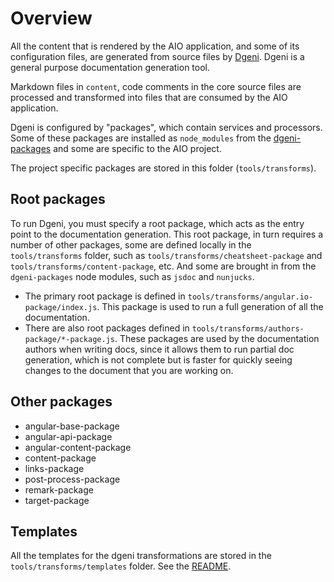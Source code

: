 # Overview

All the content that is rendered by the AIO application, and some of its configuration files, are
generated from source files by [Dgeni](https://github.com/angular/dgeni). Dgeni is a general purpose
documentation generation tool.

Markdown files in `content`, code comments in the core source files are processed and transformed 
into files that are consumed by the AIO application.

Dgeni is configured by "packages", which contain services and processors. Some of these packages are
installed as `node_modules` from the [dgeni-packages](https://github.com/angular/dgeni-packages) and
some are specific to the AIO project.

The project specific packages are stored in this folder (`tools/transforms`).

## Root packages

To run Dgeni, you must specify a root package, which acts as the entry point to the documentation
generation.
This root package, in turn requires a number of other packages, some are defined locally in the
`tools/transforms` folder, such as `tools/transforms/cheatsheet-package` and
`tools/transforms/content-package`, etc. And some are brought in from the `dgeni-packages` node
modules, such as `jsdoc` and `nunjucks`.

* The primary root package is defined in `tools/transforms/angular.io-package/index.js`. This package
is used to run a full generation of all the documentation.
* There are also root packages defined in `tools/transforms/authors-package/*-package.js`. These
packages are used by the documentation authors when writing docs, since it allows them to run partial
doc generation, which is not complete but is faster for quickly seeing changes to the document that
you are working on.

## Other packages

* angular-base-package
* angular-api-package
* angular-content-package
* content-package
* links-package
* post-process-package
* remark-package
* target-package

## Templates

All the templates for the dgeni transformations are stored in the `tools/transforms/templates`
folder. See the [README](./templates/README.md).
